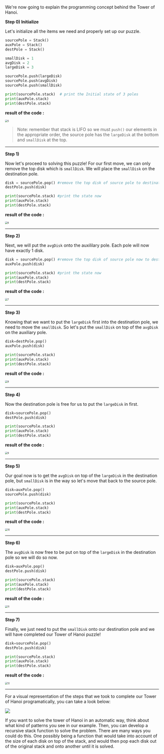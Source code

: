 We're now going to explain the programming concept behind the Tower of Hanoi.

**Step 0)  Initialize**

Let's initialize all the items we need and properly set up our puzzle. 

```python
sourcePole = Stack()
auxPole = Stack()
destPole = Stack()

smallDisk = 1
avgDisk = 2
largeDisk = 3

sourcePole.push(largeDisk)
sourcePole.push(avgDisk)
sourcePole.push(smallDisk)

print(sourcePole.stack)  # print the Initial state of 3 poles
print(auxPole.stack)
print(destPole.stack)
```

**result of the code :**

<img src="https://projectbit.s3-us-west-1.amazonaws.com/darlene/labs/stacks5.jpg" alt="5" style="zoom:50%;" />

> Note: remember that stack is LIFO so we must `push()` our elements in the appropriate order, the source pole has the `largeDisk` at the bottom and `smallDisk` at the top.

---

**Step 1)**

Now let's proceed to solving this puzzle! For our first move, we can only remove the top disk which is `smallDisk`. We will place the `smallDisk` on the destination pole.

```python
disk = sourcePole.pop() #remove the top disk of source pole to destination pole
destPole.push(disk)

print(sourcePole.stack) #print the state now
print(auxPole.stack)
print(destPole.stack)
```

**result of the code :**

<img src="https://projectbit.s3-us-west-1.amazonaws.com/darlene/labs/stacks6.jpg" alt="6" style="zoom:50%;" />

---

**Step 2)**

Next, we will put the `avgDisk` onto the auxililary pole. Each pole will now have exactly 1 disk.

```python
disk = sourcePole.pop() #remove the top disk of source pole now to destination pole
auxPole.push(disk)

print(sourcePole.stack) #print the state now
print(auxPole.stack)
print(destPole.stack)
```

**result of the code :**

<img src="https://projectbit.s3-us-west-1.amazonaws.com/darlene/labs/stacks7.jpg" alt="7" style="zoom:50%;" />

---

**Step 3)**

Knowing that we want to put the `largeDisk` first into the destination pole, we need to move the `smallDisk`. So let's put the `smallDisk` on top of the `avgDisk` on the auxiliary pole.

```python
disk=destPole.pop()
auxPole.push(disk)

print(sourcePole.stack)
print(auxPole.stack)
print(destPole.stack)
```

**result of the code :**

<img src="https://projectbit.s3-us-west-1.amazonaws.com/darlene/labs/stacks8.jpg" alt="8" style="zoom:50%;" />

---

**Step 4)**

Now the destination pole is free for us to put the `largeDisk` in first.

```python
disk=sourcePole.pop()
destPole.push(disk)

print(sourcePole.stack)
print(auxPole.stack)
print(destPole.stack)
```

**result of the code :**

<img src="https://projectbit.s3-us-west-1.amazonaws.com/darlene/labs/stacks9.jpg" alt="9" style="zoom:50%;" />

---

**Step 5)**

Our goal now is to get the `avgDisk` on top of the `largeDisk` in the destination pole, but `smallDisk` is in the way so let's move that back to the source pole.

```python
disk=auxPole.pop()
sourcePole.push(disk)

print(sourcePole.stack)
print(auxPole.stack)
print(destPole.stack)
```

**result of the code :**

<img src="https://projectbit.s3-us-west-1.amazonaws.com/darlene/labs/stacks10.jpg" alt="10" style="zoom:50%;" />

---

**Step 6)**

The `avgDisk` is now free to be put on top of the `largeDisk` in the destination pole so we will do so now.

```python
disk=auxPole.pop()
destPole.push(disk)

print(sourcePole.stack)
print(auxPole.stack)
print(destPole.stack)
```

 **result of the code :**

<img src="https://projectbit.s3-us-west-1.amazonaws.com/darlene/labs/stacks11.jpg" alt="11" style="zoom:50%;" />

---

**Step 7)**

Finally, we just need to put the `smallDisk` onto our destination pole and we will have completed our Tower of Hanoi puzzle!

```python
disk=sourcePole.pop()
destPole.push(disk)

print(sourcePole.stack)
print(auxPole.stack)
print(destPole.stack)
```

**result of the code :**

<img src="https://projectbit.s3-us-west-1.amazonaws.com/darlene/labs/stacks12.jpg" alt="12" style="zoom:50%;" />

---

For a visual representation of the steps that we took to complete our Tower of Hanoi programatically,  you can take a look below:

![](https://camo.githubusercontent.com/8e52409e5a737f70cc92f43f982cede3ad10885f/687474703a2f2f6d617468666f72756d2e6f72672f64722e6d6174682f6661712f6661712e6469736b332e676966)

If you want to solve the tower of Hanoi in an automatic way, think about what kind of patterns you see in our example. Then, you can develop a recursive stack function to solve the problem. There are many ways you could do this. One possibly being a function that would take into account of the size of each disk on top of the stack, and would then pop each disk out of the original stack and onto another until it is solved.
